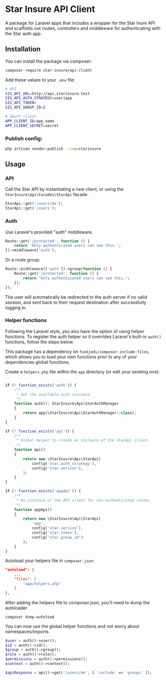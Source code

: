 # Star Insure API Client

A package for Laravel apps that includes a wrapper for the Star Inure API and scaffolds out routes, controllers and middleware for authenticating with the Star auth app.

## Installation

You can install the package via composer:

```sh
composer require star-insure/api-client
```

Add these values to your `.env` file:
```sh
# API
SIS_API_URL=http://api.starinsure.test
SIS_API_AUTH_STRATEGY=user|app
SIS_API_TOKEN=
SIS_API_GROUP_ID=2

# OAuth client
APP_CLIENT_ID=app_name
APP_CLIENT_SECRET=secret
```

### Publish config:
```sh
php artisan vendor:publish --tag=starinsure
```

## Usage

### API
Call the Star API by instantiating a new client, or using the `StarInsure\Api\Facades\StarApi` facade.
```php
StarApi::get('/users/me');
StarApi::get('/users');
```

### Auth
Use Laravel's provided "auth" middleware.
```php
Route::get('/protected', function () {
    return 'Only authenticated users can see this.';
})->middleware('auth');
```

Or a route group:
```php
Route::middleware(['auth'])->group(function () {
    Route::get('/protected', function () {
        return "Only authenticated users can see this.";
    });
});
```

The user will automatically be redirected to the auth server if no valid session, and sent back to their request destination after successfully logging in.

### Helper functions
Following the Laravel style, you also have the option of using helper functions. To register the auth helper so it overrides Laravel's built-in `auth()` functions, follow the steps below.

This package has a dependency on `funkjedi/composer-include-files`, which allows you to load your own functions prior to any of your dependencies global functions.

Create a `helpers.php` file within the `app` directory (or edit your existing one):
```php

if (! function_exists('auth')) {
    /**
     * Get the available auth instance.
     */
    function auth(): StarInsure\Api\StarAuthManager
    {
        return app(\StarInsure\Api\StarAuthManager::class);
    }
}

if (! function_exists('api')) {
    /**
     * Global helper to create an instance of the StarApi client.
     */
    function api()
    {
        return new \StarInsure\Api\StarApi(
            config('star.auth_strategy'),
            config('star.version'),
        );
    }
}

if (! function_exists('appApi')) {
    /**
     * An instance of the API client for non-authenticated routes
     */
    function appApi()
    {
        return new \StarInsure\Api\StarApi(
            'app',
            config('star.version'),
            config('star.token'),
            config('star.group_id')
        );
    }
}


```

Autoload your helpers file in `composer.json`:
```json
"autoload": {
    ...
    "files": [
        "app/helpers.php"
    ]
},
```

After adding the helpers file to composer.json, you'll need to dump the autoloader
```
composer dump-autoload
```

You can now use the global helper functions and not worry about namespaces/imports.
```php
$user = auth()->user();
$id = auth()->id();
$group = auth()->group();
$role = auth()->role();
$permissions = auth()->permissions();
$context = auth()->context();

$apiResponse = api()->get('/users/me', [ 'include' => 'groups' ]);
```
